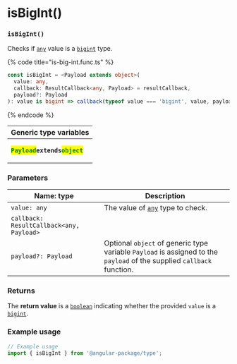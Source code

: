 # isBigInt()

### `isBigInt()`

Checks if [`any`](https://www.typescriptlang.org/docs/handbook/2/everyday-types.html#any) value is a [`bigint`](https://developer.mozilla.org/en-US/docs/Web/JavaScript/Reference/Global\_Objects/BigInt) type.

{% code title="is-big-int.func.ts" %}
```typescript
const isBigInt = <Payload extends object>(
  value: any,
  callback: ResultCallback<any, Payload> = resultCallback,
  payload?: Payload
): value is bigint => callback(typeof value === 'bigint', value, payload);
```
{% endcode %}

| Generic type variables                                                                                                                                                                        |
| --------------------------------------------------------------------------------------------------------------------------------------------------------------------------------------------- |
| <p><mark style="color:green;"><strong><code>Payload</code></strong></mark><strong><code>extends</code></strong><mark style="color:green;"><strong><code>object</code></strong></mark><br></p> |

### Parameters

| Name: type                               | Description                                                                                                            |
| ---------------------------------------- | ---------------------------------------------------------------------------------------------------------------------- |
| `value: any`                             | The value of [`any`](https://www.typescriptlang.org/docs/handbook/2/everyday-types.html#any) type to check.            |
| `callback: ResultCallback<any, Payload>` |                                                                                                                        |
| `payload?: Payload`                      | Optional `object` of generic type variable `Payload` is assigned to the `payload` of the supplied `callback` function. |

### Returns

The **return value** is a [`boolean`](https://developer.mozilla.org/en-US/docs/Web/JavaScript/Reference/Global\_Objects/Boolean) indicating whether the provided `value` is a [`bigint`](https://developer.mozilla.org/en-US/docs/Web/JavaScript/Reference/Global\_Objects/BigInt).

### Example usage

```typescript
// Example usage
import { isBigInt } from '@angular-package/type';

```

